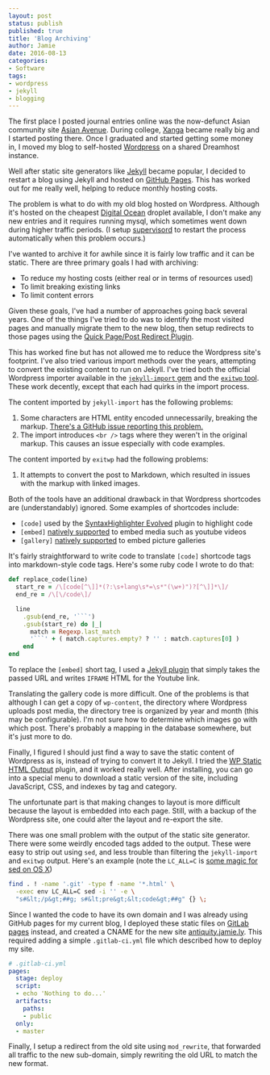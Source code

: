 ```yaml
---
layout: post
status: publish
published: true
title: 'Blog Archiving'
author: Jamie
date: 2016-08-13
categories:
- Software
tags:
- wordpress
- jekyll
- blogging
---
```


The first place I posted journal entries online was the now-defunct
Asian community site
[Asian Avenue](https://en.wikipedia.org/wiki/AsianAve). During college,
[Xanga](http://xanga.com/) became really big and I started posting
there. Once I graduated and started getting some money in, I moved my
blog to self-hosted [Wordpress](https://wordpress.org/) on a shared
Dreamhost instance.

Well after static site generators like [Jekyll](https://jekyllrb.com/)
became popular, I decided to restart a blog using Jekyll and hosted on
[GitHub Pages](https://pages.github.com/). This has worked out for me
really well, helping to reduce monthly hosting costs.

The problem is what to do with my old blog hosted on Wordpress. Although
it's hosted on the cheapest [Digital Ocean](https://www.digitalocean.com/)
droplet available, I don't make any new entries and it requires running
mysql, which sometimes went down during higher traffic periods. (I setup
[supervisord](http://supervisord.org/) to restart the process
automatically when this problem occurs.)

I've wanted to archive it for awhile since it is fairly low traffic and
it can be static. There are three primary goals I had with archiving:

* To reduce my hosting costs (either real or in terms of resources used)
* To limit breaking existing links
* To limit content errors

Given these goals, I've had a number of approaches going back several
years. One of the things I've tried to do was to identify the most
visited pages and manually migrate them to the new blog, then setup
redirects to those pages using the
[Quick Page/Post Redirect Plugin](https://wordpress.org/plugins/quick-pagepost-redirect-plugin/).

This has worked fine but has not allowed me to reduce the Wordpress
site's footprint. I've also tried various import methods over the years,
attempting to convert the existing content to run on Jekyll. I've tried
both the official Wordpress importer available in the
[`jekyll-import` gem](http://import.jekyllrb.com/) and the
[`exitwp` tool](https://github.com/thomasf/exitwp). These work decently,
except that each had quirks in the import process.

The content imported by `jekyll-import` has the following problems:
1. Some characters are HTML entity encoded unnecessarily, breaking the
   markup. [There's a GitHub issue reporting this problem.](https://github.com/jekyll/jekyll-import/issues/254)
2. The import introduces `<br />` tags where they weren't in the
   original markup. This causes an issue especially with code examples.

The content imported by `exitwp` had the following problems:
1. It attempts to convert the post to Markdown, which resulted in issues
   with the markup with linked images.

Both of the tools have an additional drawback in that Wordpress
shortcodes are (understandably) ignored. Some examples of shortcodes
include:

* `[code]` used by the
  [SyntaxHighlighter Evolved](https://wordpress.org/plugins/syntaxhighlighter/) 
  plugin to highlight code
* `[embed]` [natively supported](https://codex.wordpress.org/Embeds) to embed media such as youtube videos
* `[gallery]` [natively supported](https://codex.wordpress.org/Gallery_Shortcode) to embed picture galleries

It's fairly straightforward to write code to translate
`[code]` shortcode tags into markdown-style code tags. Here's some ruby
code I wrote to do that:

```ruby
def replace_code(line)
  start_re = /\[code[^\]]*(?:\s+lang\s*=\s*"(\w+)")?[^\]]*\]/
  end_re = /\[\/code\]/

  line
    .gsub(end_re, '```')
    .gsub(start_re) do |_|
      match = Regexp.last_match
      '```' + ( match.captures.empty? ? '' : match.captures[0] )
    end
end
```

To replace the `[embed]` short tag, I used a
[Jekyll plugin](https://github.com/pibby/jekyll-youtube)
that simply takes the passed URL and writes `IFRAME` HTML for the
Youtube link.

Translating the gallery code is more difficult. One of the problems is
that although I can get a copy of `wp-content`, the directory where
Wordpress uploads post media, the directory tree is organized by year
and month (this may be configurable). I'm not sure how to determine
which images go with which post. There's probably a mapping in the
database somewhere, but it's just more to do.

Finally, I figured I should just find a way to save the static content
of Wordpress as is, instead of trying to convert it to Jekyll. I tried
the [WP Static HTML Output](https://wordpress.org/plugins/static-html-output-plugin/)
plugin, and it worked really well. After installing, you can go into a
special menu to download a static version of the site, including
JavaScript, CSS, and indexes by tag and category.

The unfortunate part is that making changes to layout is more difficult
because the layout is embedded into each page. Still, with a backup of
the Wordpress site, one could alter the layout and re-export the site.

There was one small problem with the output of the static site
generator. There were some weirdly encoded tags added to the output.
These were easy to strip out using `sed`, and less trouble than
filtering the `jekyll-import` and `exitwp` output. Here's an example
(note the `LC_ALL=C` is [some magic for sed on OS X](http://stackoverflow.com/questions/19242275/re-error-illegal-byte-sequence-on-mac-os-x))

```bash
find . ! -name '.git' -type f -name '*.html' \
  -exec env LC_ALL=C sed -i '' -e \
  "s#&lt;/p&gt;##g; s#&lt;pre&gt;&lt;code&gt;##g" {} \;
```

Since I wanted the code to have its own domain and I was already using
GitHub pages for my current blog, I deployed these static files on
[GitLab pages](https://pages.gitlab.io/) instead, and created a CNAME
for the new site [antiquity.jamie.ly](http://antiquity.jamie.ly). This
required adding a simple `.gitlab-ci.yml` file which described how to
deploy my site.

```yaml
# .gitlab-ci.yml
pages:
  stage: deploy
  script:
  - echo 'Nothing to do...'
  artifacts:
    paths:
    - public
  only:
  - master
```

Finally, I setup a redirect from the old site using `mod_rewrite`, that
forwarded all traffic to the new sub-domain, simply rewriting the old
URL to match the new format.

